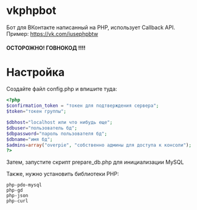 # vkphpbot
Бот для ВКонтакте написанный на PHP, использует Callback API. Пример: https://vk.com/iusephpbtw
#### ОСТОРОЖНО! ГОВНОКОД !!!!
# Настройка
Создайте файл config.php и впишите туда:
``` php
<?php
$confirmation_token = "токен для подтверждения сервера";
$token="токен группы";

$dbhost="localhost или что нибудь еще";
$dbuser="пользователь бд";
$dbpassword="пароль пользователя бд";
$dbname="имя бд";
$admins=array("overpie", "собственно админы для доступа к консоли");
?>
```

Затем, запустите скрипт prepare\_db.php для инициализации MySQL

Также, нужно установить библиотеки PHP:
```
php-pdo-mysql
php-gd
php-json
php-curl
```

